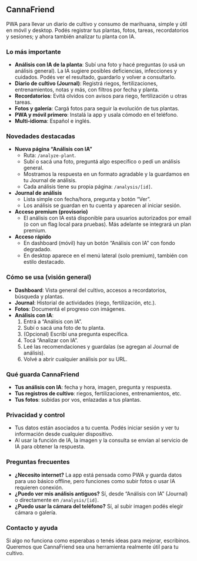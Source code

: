 ## CannaFriend

PWA para llevar un diario de cultivo y consumo de marihuana, simple y útil en móvil y desktop. Podés registrar tus plantas, fotos, tareas, recordatorios y sesiones; y ahora también analizar tu planta con IA.

### Lo más importante

- **Análisis con IA de la planta**: Subí una foto y hacé preguntas (o usá un análisis general). La IA sugiere posibles deficiencias, infecciones y cuidados. Podés ver el resultado, guardarlo y volver a consultarlo.
- **Diario de cultivo (Journal)**: Registrá riegos, fertilizaciones, entrenamientos, notas y más, con filtros por fecha y planta.
- **Recordatorios**: Evitá olvidos con avisos para riego, fertilización u otras tareas.
- **Fotos y galería**: Cargá fotos para seguir la evolución de tus plantas.
- **PWA y móvil primero**: Instalá la app y usala cómodo en el teléfono.
- **Multi‑idioma**: Español e inglés.

### Novedades destacadas

- **Nueva página “Análisis con IA”**
  - Ruta: `/analyze-plant`.
  - Subí o sacá una foto, preguntá algo específico o pedí un análisis general.
  - Mostramos la respuesta en un formato agradable y la guardamos en tu Journal de análisis.
  - Cada análisis tiene su propia página: `/analysis/[id]`.
- **Journal de análisis**
  - Lista simple con fecha/hora, pregunta y botón “Ver”.
  - Los análisis se guardan en tu cuenta y aparecen al iniciar sesión.
- **Acceso premium (provisorio)**
  - El análisis con IA está disponible para usuarios autorizados por email (o con un flag local para pruebas). Más adelante se integrará un plan premium.
- **Acceso rápido**
  - En dashboard (móvil) hay un botón “Análisis con IA” con fondo degradado.
  - En desktop aparece en el menú lateral (solo premium), también con estilo destacado.

### Cómo se usa (visión general)

- **Dashboard**: Vista general del cultivo, accesos a recordatorios, búsqueda y plantas.
- **Journal**: Historial de actividades (riego, fertilización, etc.).
- **Fotos**: Documentá el progreso con imágenes.
- **Análisis con IA**:
  1. Entrá a “Análisis con IA”.
  2. Subí o sacá una foto de tu planta.
  3. (Opcional) Escribí una pregunta específica.
  4. Tocá “Analizar con IA”.
  5. Leé las recomendaciones y guardalas (se agregan al Journal de análisis).
  6. Volvé a abrir cualquier análisis por su URL.

### Qué guarda CannaFriend

- **Tus análisis con IA**: fecha y hora, imagen, pregunta y respuesta.
- **Tus registros de cultivo**: riegos, fertilizaciones, entrenamientos, etc.
- **Tus fotos**: subidas por vos, enlazadas a tus plantas.

### Privacidad y control

- Tus datos están asociados a tu cuenta. Podés iniciar sesión y ver tu información desde cualquier dispositivo.
- Al usar la función de IA, la imagen y la consulta se envían al servicio de IA para obtener la respuesta.

### Preguntas frecuentes

- **¿Necesito internet?** La app está pensada como PWA y guarda datos para uso básico offline, pero funciones como subir fotos o usar IA requieren conexión.
- **¿Puedo ver mis análisis antiguos?** Sí, desde “Análisis con IA” (Journal) o directamente en `/analysis/[id]`.
- **¿Puedo usar la cámara del teléfono?** Sí, al subir imagen podés elegir cámara o galería.

### Contacto y ayuda

Si algo no funciona como esperabas o tenés ideas para mejorar, escribinos. Queremos que CannaFriend sea una herramienta realmente útil para tu cultivo.
